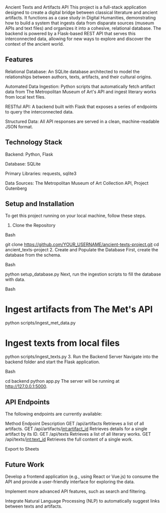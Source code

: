 Ancient Texts and Artifacts API
This project is a full-stack application designed to create a digital bridge between classical literature and ancient artifacts. It functions as a case study in Digital Humanities, demonstrating how to build a system that ingests data from disparate sources (museum APIs and text files) and organizes it into a cohesive, relational database. The backend is powered by a Flask-based REST API that serves this interconnected data, allowing for new ways to explore and discover the context of the ancient world.

## Features
Relational Database: An SQLite database architected to model the relationships between authors, texts, artifacts, and their cultural origins.

Automated Data Ingestion: Python scripts that automatically fetch artifact data from The Metropolitan Museum of Art's API and ingest literary works from local text files.

RESTful API: A backend built with Flask that exposes a series of endpoints to query the interconnected data.

Structured Data: All API responses are served in a clean, machine-readable JSON format.

## Technology Stack
Backend: Python, Flask

Database: SQLite

Primary Libraries: requests, sqlite3

Data Sources: The Metropolitan Museum of Art Collection API, Project Gutenberg

## Setup and Installation
To get this project running on your local machine, follow these steps.

1. Clone the Repository

Bash

git clone https://github.com/YOUR_USERNAME/ancient-texts-project.git
cd ancient_texts-project
2. Create and Populate the Database
First, create the database from the schema.

Bash

python setup_database.py
Next, run the ingestion scripts to fill the database with data.

Bash

# Ingest artifacts from The Met's API
python scripts/ingest_met_data.py

# Ingest texts from local files
python scripts/ingest_texts.py
3. Run the Backend Server
Navigate into the backend folder and start the Flask application.

Bash

cd backend
python app.py
The server will be running at http://127.0.0.1:5000.

## API Endpoints
The following endpoints are currently available:

Method	Endpoint	Description
GET	/api/artifacts	Retrieves a list of all artifacts.
GET	/api/artifacts/<int:artifact_id>	Retrieves details for a single artifact by its ID.
GET	/api/texts	Retrieves a list of all literary works.
GET	/api/texts/<int:text_id>	Retrieves the full content of a single work.

Export to Sheets
## Future Work
Develop a frontend application (e.g., using React or Vue.js) to consume the API and provide a user-friendly interface for exploring the data.

Implement more advanced API features, such as search and filtering.

Integrate Natural Language Processing (NLP) to automatically suggest links between texts and artifacts.









